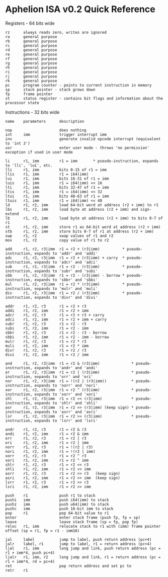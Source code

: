 # Aphelion ISA v0.2 Quick Reference

Registers - 64 bits wide

    rz      always reads zero, writes are ignored
    ra      general purpose
    rb      general purpose
    rc      general purpose
    rd      general purpose
    re      general purpose
    rf      general purpose
    rg      general purpose
    rh      general purpose
    ri      general purpose
    rj      general purpose
    rk      general purpose
    pc      program counter - points to current instruction in memory
    sp      stack pointer - stack grows down
    fp      frame pointer
    st      status register - contains bit flags and information about the processor state

Instructions - 32 bits wide

    name    parameters      description

    nop                     does nothing
    int     imm             trigger interrupt imm
    inv                     generate invalid opcode interrupt (equivalent to 'int 3')
    usr                     enter user mode - throws 'no permission' exception if used in user mode

    li      r1, imm         r1 = imm       * pseudo-instruction, expands to 'lli', 'lui', etc.
    lli     r1, imm         bits 0-15 of r1 = imm
    llis    r1, imm         r1 = i64(imm)
    lui     r1, imm         bits 16-31 of r1 = imm
    luis    r1, imm         r1 = i64(imm) << 16
    lti     r1, imm         bits 32-47 of r1 = imm
    ltis    r1, imm         r1 = i64(imm) << 32
    ltui    r1, imm         bits 48-63 of r1 = imm
    ltuis   r1, imm         r1 = i64(imm) << 48
    ld      r1, r2, imm     load 64-bit word at address (r2 + imm) to r1
    lbs     r1, r2, imm     load byte at address (r2 + imm) and sign-extend
    lb      r1, r2, imm     load byte at address (r2 + imm) to bits 0-7 of r1
    st      r1, r2, imm     store r1 as 64-bit word at address (r2 + imm)
    stb     r1, r2, imm     store bits 0-7 of r1 at address (r2 + imm)
    swp     r1, r2          swap values of r1 and r2
    mov     r1, r2          copy value of r1 to r2

    add     r1, r2, r3|imm  r1 = r2 + (r3|imm)          * pseudo-instruction, expands to 'addr' and 'addi'
    adc     r1, r2, r3|imm  r1 = r2 + (r3|imm) + carry  * pseudo-instruction, expands to 'adcr' and 'adci'
    sub     r1, r2, r3|imm  r1 = r2 - (r3|imm)          * pseudo-instruction, expands to 'subr' and 'subi'
    sbb     r1, r2, r3|imm  r1 = r2 - (r3|imm) - borrow * pseudo-instruction, expands to 'sbbr' and 'sbbi'
    mul     r1, r2, r3|imm  r1 = r2 * (r3|imm)          * pseudo-instruction, expands to 'mulr' and 'muli'
    div     r1, r2, r3|imm  r1 = r2 / (r3|imm)          * pseudo-instruction, expands to 'divr' and 'divi'

    addr    r1, r2, r3      r1 = r2 + r3
    addi    r1, r2, imm     r1 = r2 + imm
    adcr    r1, r2, r3      r1 = r2 + r3 + carry
    adci    r1, r2, imm     r1 = r2 + imm + carry
    subr    r1, r2, r3      r1 = r2 - r3
    subi    r1, r2, imm     r1 = r2 - imm
    sbbr    r1, r2, r3      r1 = r2 - r3 - borrow
    sbbi    r1, r2, imm     r1 = r2 - imm - borrow
    mulr    r1, r2, r3      r1 = r2 * r3
    muli    r1, r2, imm     r1 = r2 * imm
    divr    r1, r2, r3      r1 = r2 / r3
    divi    r1, r2, imm     r1 = r2 / imm

    and     r1, r2, r3|imm  r1 = r2 & (r3|imm)              * pseudo-instruction, expands to 'andr' and 'andi'
    or      r1, r2, r3|imm  r1 = r2 | (r3|imm)              * pseudo-instruction, expands to 'orr' and 'ori'
    nor     r1, r2, r3|imm  r1 = !(r2 | (r3|imm))           * pseudo-instruction, expands to 'norr' and 'nori'
    xor     r1, r2, r3|imm  r1 = r2 ^ (r3|imm)              * pseudo-instruction, expands to 'xorr' and 'xori'
    shl     r1, r2, r3|imm  r1 = r2 << (r3|imm)             * pseudo-instruction, expands to 'shlr' and 'shli'
    asr     r1, r2, r3|imm  r1 = r2 >> (r3|imm) (keep sign) * pseudo-instruction, expands to 'asrr' and 'asri'
    lsr     r1, r2, r3|imm  r1 = r2 >> (r3|imm)             * pseudo-instruction, expands to 'lsrr' and 'lsri'

    andr    r1, r2, r3      r1 = r2 & r3
    andi    r1, r2, imm     r1 = r2 & imm
    orr     r1, r2, r3      r1 = r2 | r3
    ori     r1, r2, imm     r1 = r2 | imm
    norr    r1, r2, r3      r1 = !(r2 | r3)
    nori    r1, r2, imm     r1 = !(r2 | imm)
    xorr    r1, r2, r3      r1 = r2 ^ r3
    xori    r1, r2, imm     r1 = r2 ^ imm
    shlr    r1, r2, r3      r1 = r2 << r3
    shli    r1, r2, imm     r1 = r2 << imm
    asrr    r1, r2, r3      r1 = r2 >> r3   (keep sign)
    asri    r1, r2, imm     r1 = r2 >> imm  (keep sign)
    lsrr    r1, r2, r3      r1 = r2 >> r3
    lsri    r1, r2, imm     r1 = r2 >> imm

    push    r1              push r1 to stack
    pushi   imm             push i64(imm) to stack
    pushz   imm             push u64(imm) to stack
    pushc   imm             push 16-bit imm to stack
    pop     r1              pop 64-bit value to r1
    enter                   enter stack frame (push fp, fp = sp)
    leave                   leave stack frame (sp = fp, pop fp)
    reloc   r1, imm         relocate stack to r1 with (imm) frame pointer offset (sp = r1, fp = r1 - imm16)

    jal     label           jump to label, push return address (pc+4)
    jalr    label, r1       jump to label, r1 = return address (pc+4) 
    ljal    r1, imm         long jump and link, push return address (pc = r1 + imm*4, push pc+4)
    ljalr   r1, imm, r2     long jump and link, r1 = return address (pc = r1 + imm*4, rd = pc+4)
    ret                     pop return address and set pc to 
    retr    r1              